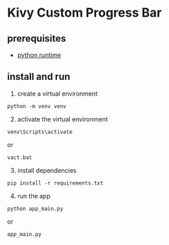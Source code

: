 # Kivy Custom Progress Bar

## prerequisites
- [python runtime](https://www.python.org/downloads/)

## install and run
1. create a virtual environment
```
python -m venv venv
```

2. activate the virtual environment
```
venv\Scripts\activate
```
or
```
vact.bat
```

3. install dependencies
```
pip install -r requirements.txt
```

4. run the app
```
python app_main.py
```
or
```
app_main.py
```